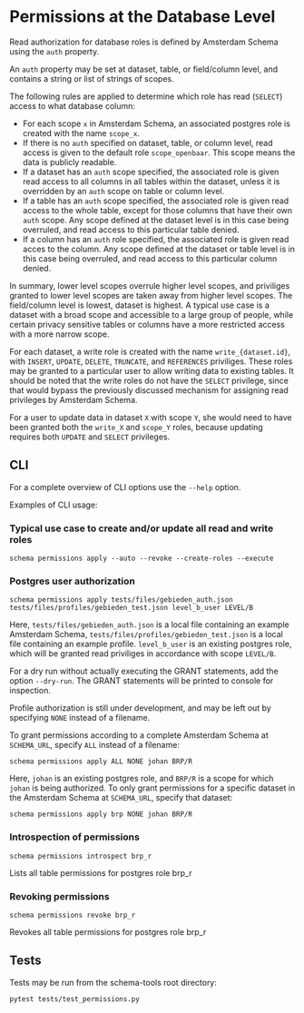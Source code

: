 # Permissions at the Database Level

Read authorization for database roles is defined by Amsterdam Schema using the `auth` property.

An `auth` property may be set at dataset, table, or field/column level, and contains a string or 
list of strings of scopes.

The following rules are applied to determine which role has read (`SELECT`) access to what database column:

- For each scope `x` in Amsterdam Schema, an associated postgres role is created with the name `scope_x`.
- If there is no `auth` specified on dataset, table, or column level, read access is given to 
  the default role `scope_openbaar`. This scope means the data is publicly readable.
- If a dataset has an `auth` scope specified, the associated role is given read access to 
  all columns in all tables within the dataset, unless it is overridden by an `auth` scope 
  on table or column level.   
- If a table has an `auth` scope specified, the associated role is given read access to 
  the whole table, except for those columns that have their own `auth` scope. 
  Any scope defined at the dataset level is in this case being overruled, and read access to this 
  particular table denied.
- If a column has an `auth` role specified, the associated role is given read acces to the column. 
  Any scope defined at the dataset or table level is in this case being overruled, and read access
  to this particular column denied.
  
In summary, lower level scopes overrule higher level scopes, and priviliges granted to lower level scopes
are taken away from higher level scopes. The field/column level is lowest, dataset is highest. A 
typical use case is a dataset with a broad scope and accessible to a large group of people, while 
certain privacy sensitive tables or columns have a more restricted access with a more narrow scope.

For each dataset, a write role is created with the name `write_{dataset.id}`, with `INSERT`, `UPDATE`, `DELETE`, 
`TRUNCATE`, and `REFERENCES` priviliges. These roles may be granted to a particular user to allow writing
data to existing tables. It should be noted that the write roles do not have the `SELECT` privilege,
since that would bypass the previously discussed mechanism for assigning read privileges by 
Amsterdam Schema. 

For a user to update data in dataset `X` with scope `Y`, she would need to have been granted both the
`write_X` and `scope_Y` roles, because updating requires both `UPDATE` and `SELECT` privileges.


## CLI

For a complete overview of CLI options use the `--help` option.

Examples of CLI usage:

### Typical use case to create and/or update all read and write roles
```shell script
schema permissions apply --auto --revoke --create-roles --execute
````

### Postgres user authorization
```shell script
schema permissions apply tests/files/gebieden_auth.json tests/files/profiles/gebieden_test.json level_b_user LEVEL/B
```
Here, `tests/files/gebieden_auth.json` is a local file containing an example Amsterdam Schema, 
`tests/files/profiles/gebieden_test.json` is a local file containing an example profile.
`level_b_user` is an existing postgres role, which will be granted read priviliges in accordance with scope `LEVEL/B`.

For a dry run without actually executing the GRANT statements, add the option `--dry-run`. 
The GRANT statements will be printed to console for inspection.

Profile authorization is still under development, and may be left out by specifying `NONE` instead of a filename.

To grant permissions according to a complete Amsterdam Schema at `SCHEMA_URL`, specify `ALL` instead of a filename:
```shell script
schema permissions apply ALL NONE johan BRP/R
```
Here, `johan` is an existing postgres role, and `BRP/R` is a scope for which `johan` is being authorized.
To only grant permissions for a specific dataset in the Amsterdam Schema at `SCHEMA_URL`, specify that dataset:

```shell script
schema permissions apply brp NONE johan BRP/R

```

### Introspection of permissions

```shell script
schema permissions introspect brp_r
```
Lists all table permissions for postgres role brp_r

### Revoking permissions
```shell script
schema permissions revoke brp_r
```
Revokes all table permissions for postgres role brp_r

## Tests

Tests may be run from the schema-tools root directory:
```shell script
pytest tests/test_permissions.py
```









